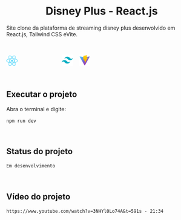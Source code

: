 <h1 align="center">Disney Plus - React.js </h1>

Site clone da plataforma de streaming disney plus desenvolvido em React.js, Tailwind CSS eVite. 

<br>

<img src="src/assets/Images/react.png" alt="logo do react" style="width: 30px; display: inline-block; margin-right: 100px;"> &nbsp;&nbsp; <img src="src/assets/Images/tailwindcss.png" alt="logo do tailwindcss" style="width: 30px; display: inline-block;"> &nbsp;&nbsp; <img src="src/assets/Images/vite.png" alt="logo do tailwindcss" style="width: 30px; display: inline-block;">

<br>

## Executar o projeto

Abra o terminal e digite:

```Markdown
npm run dev
```

<br>

## Status do projeto

```Markdown
Em desenvolvimento
```

<br>

## Vídeo do projeto

```Markdown
https://www.youtube.com/watch?v=3NHYl0Lo74A&t=591s - 21:34
```
